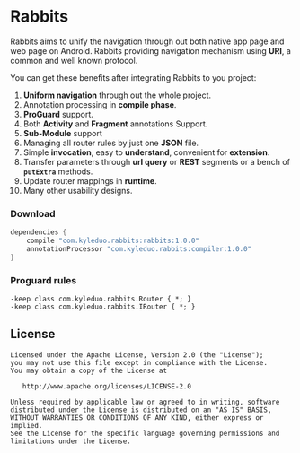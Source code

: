 # Rabbits

Rabbits aims to unify the navigation through out both native app page and web page on Android. Rabbits providing navigation mechanism using **URI**, a common and well known protocol.



You can get these benefits after integrating Rabbits to you project:

1. **Uniform navigation** through out the whole project.
2. Annotation processing in **compile phase**.
3. **ProGuard** support.
4. Both **Activity** and **Fragment** annotations Support.
5. **Sub-Module** support
6. Managing all router rules by just one **JSON** file.
7. Simple **invocation**, easy to **understand**, convenient for **extension**.
8. Transfer parameters through **url query** or **REST** segments or a bench of  **`putExtra`** methods.
9. Update router mappings in **runtime**.
10. Many other usability designs.



### Download

```groovy
dependencies {
    compile "com.kyleduo.rabbits:rabbits:1.0.0"
    annotationProcessor "com.kyleduo.rabbits:compiler:1.0.0"
}
```



### Proguard rules

```
-keep class com.kyleduo.rabbits.Router { *; }
-keep class com.kyleduo.rabbits.IRouter { *; }
```




License
---

	Licensed under the Apache License, Version 2.0 (the "License");
	you may not use this file except in compliance with the License.
	You may obtain a copy of the License at
	
	   http://www.apache.org/licenses/LICENSE-2.0
	
	Unless required by applicable law or agreed to in writing, software
	distributed under the License is distributed on an "AS IS" BASIS,
	WITHOUT WARRANTIES OR CONDITIONS OF ANY KIND, either express or implied.
	See the License for the specific language governing permissions and
	limitations under the License.
